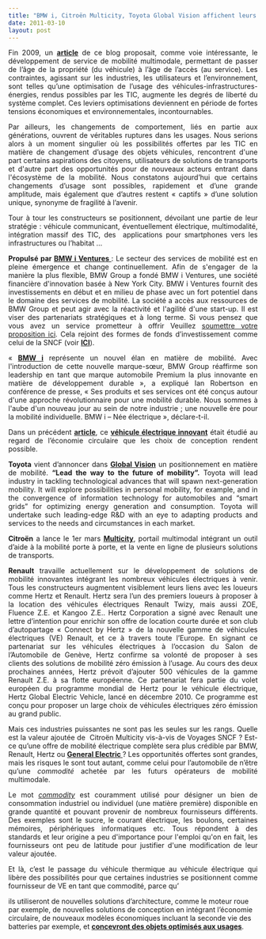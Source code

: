 ```yaml
---
title: "BMW i, Citroën Multicity, Toyota Global Vision affichent leurs ambitions dans les services de mobilité"
date: 2011-03-10
layout: post
---
```


<p style="text-align: justify">Fin 2009, un <strong><a href="/2009/11/le-passage-de-lobjet-vehicule-aux-services-de-mobilite-une-chance.html">article</a></strong> de ce blog proposait, comme voie intéressante, le développement de service de mobilité multimodale, permettant de passer de l’âge de la propriété (du véhicule) à l’âge de l’accès (au service). Les contraintes, agissant sur les industries, les utilisateurs et l’environnement, sont telles qu’une optimisation de l’usage des véhicules-infrastructures-énergies, rendus possibles par les TIC, augmente les degrés de liberté du système complet. Ces leviers optimisations deviennent en période de fortes tensions économiques et environnementales, incontournables.</p> <p style="text-align: justify">Par ailleurs, les changements de comportement, liés en partie aux générations, ouvrent de véritables ruptures dans les usages. Nous serions alors à un moment singulier où les possibilités offertes par les TIC en matière de changement d’usage des objets véhicules, rencontrent d'une part certains aspirations des citoyens, utilisateurs de solutions de transports et d'autre part des opportunités pour de nouveaux acteurs entrant dans l'écosystème de la mobilité. Nous constatons aujourd’hui que certains changements d’usage sont possibles, rapidement et d’une grande amplitude, mais également que d’autres restent « captifs » d’une solution unique, synonyme de fragilité à l’avenir. </p>  <!--more-->   <p style="text-align: justify">Tour à tour les constructeurs se positionnent, dévoilant une partie de leur stratégie : véhicule communicant, éventuellement électrique, multimodalité, intégration massif des TIC, des  applications pour smartphones vers les infrastructures ou l’habitat …</p> <p style="text-align: justify"><strong>Propulsé par <a href="http://www.bmw-i.fr/fr_fr/mobility-services/#propulse-par-bmw-i-ventures">BMW i Ventures </a></strong>: Le secteur des services de mobilité est en pleine émergence et change continuellement. Afin de s'engager de la manière la plus flexible, BMW Group a fondé BMW i Ventures, une société financière d'innovation basée à New York City. BMW i Ventures fournit des investissements en début et en milieu de phase avec un fort potentiel dans le domaine des services de mobilité. La société a accès aux ressources de BMW Group et peut agir avec la réactivité et l'agilité d'une start-up. Il est viser des partenariats stratégiques et à long terme. Si vous pensez que vous avez un service prometteur à offrir Veuillez <a href="http://www.bmw-i.fr/fr_fr/i-ventures">soumettre votre proposition ici</a>. Cela rejoint des formes de fonds d’investissement comme celui de la SNCF (voir <strong><a href="http://www.sncf.com/fr_FR/html/media/CH0001-Le-groupe/BR1134-Fonds-Ecomobilite-Partenaires/MD0005_20101223-Lire-l-article.html">ICI</a></strong>).</p> <p style="text-align: justify">« <strong><a href="http://www.bmw-i.fr/fr_fr/experience-bmw-i/">BMW i</a></strong> représente un nouvel élan en matière de mobilité. Avec l'introduction de cette nouvelle marque-sœur, BMW Group réaffirme son leadership en tant que marque automobile Premium la plus innovante en matière de développement durable », a expliqué Ian Robertson en conférence de presse, « Ses produits et ses services ont été conçus autour d'une approche révolutionnaire pour une mobilité durable. Nous sommes à l'aube d'un nouveau jour au sein de notre industrie ; une nouvelle ère pour la mobilité individuelle. BMW i – Née électrique », déclare-t-il.</p> <p style="text-align: justify">Dans un précédent <strong><a href="/2010/06/le-vehicule-electrique-le-service-et-leconomie-circulaire.html">article</a></strong>, ce <strong><a href="http://www.bmw-i.fr/fr_fr/concept/">véhicule électrique innovant</a></strong> était étudié au regard de l’économie circulaire que les choix de conception rendent possible.</p> <p style="text-align: justify"><strong>Toyota</strong> vient d’annoncer dans <strong><a href="/wp-content/uploads/sites/6/2011/03/110309_Global_Vision_release_0308_8pm_final.pdf">Global Vision</a></strong> un positionnement en matière de mobilité. <strong>“Lead the way to the future of mobility”.</strong> Toyota will lead industry in tackling technological advances that will spawn next-generation mobility. It will explore possibilities in personal mobility, for example, and in the convergence of information technology for automobiles and “smart grids” for optimizing energy generation and consumption. Toyota will undertake such leading-edge R&D with an eye to adapting products and services to the needs and circumstances in each market.</p> <p style="text-align: justify"><strong>Citroën</strong> a lance le 1er mars <strong><a href="http://www.multicity.citroen.fr/">Multicity</a></strong>, portail multimodal intégrant un outil d’aide à la mobilité porte à porte, et la vente en ligne de plusieurs solutions de transports.</p> <p style="text-align: justify"><strong>Renault</strong> travaille actuellement sur le développement de solutions de mobilité innovantes intégrant les nombreux véhicules électriques à venir. Tous les constructeurs augmentent visiblement leurs liens avec les loueurs comme Hertz et Renault. Hertz sera l’un des premiers loueurs à proposer à la location des véhicules électriques Renault Twizy, mais aussi ZOE, Fluence Z.E. et Kangoo Z.E.. Hertz Corporation a signé avec Renault une lettre d’intention pour enrichir son offre de location courte durée et son club d’autopartage « Connect by Hertz » de la nouvelle gamme de véhicules électriques (VE) Renault, et ce à travers toute l’Europe. En signant ce partenariat sur les véhicules électriques à l’occasion du Salon de l’Automobile de Genève, Hertz confirme sa volonté de proposer à ses clients des solutions de mobilité zéro émission à l’usage. Au cours des deux prochaines années, Hertz prévoit d’ajouter 500 véhicules de la gamme Renault Z.E. à sa flotte européenne. Ce partenariat fera partie du volet européen du programme mondial de Hertz pour le véhicule électrique, Hertz Global Electric Vehicle, lancé en décembre 2010. Ce programme est conçu pour proposer un large choix de véhicules électriques zéro émission au grand public.</p> <p style="text-align: justify">Mais ces industries puissantes ne sont pas les seules sur les rangs. Quelle est la valeur ajoutée de  Citroën Multicity vis-à-vis de Voyages SNCF ? Est-ce qu’une offre de mobilité électrique complète sera plus crédible par BMW, Renault, Hertz ou <strong><a href="/2010/11/general-electric-se-prepare-a-devenir-le-leader-mondial-en-matiere-de-mobilite-electrique.html">General Electric </a></strong>? Les opportunités offertes sont grandes, mais les risques le sont tout autant, comme celui pour l’automobile de n’être qu’une <em>commodité</em> achetée par les futurs opérateurs de mobilité multimodale.</p> <p style="text-align: justify">Le mot <a href="http://en.wikipedia.org/wiki/commodity" title="en:commodity"><em>commodity</em></a> est couramment utilisé pour désigner un bien de consommation industriel ou individuel (une matière première) disponible en grande quantité et pouvant provenir de nombreux fournisseurs différents. Des exemples sont le sucre, le courant électrique, les boulons, certaines mémoires, périphériques informatiques etc. Tous répondent à des standards et leur origine a peu d'importance pour l'emploi qu'on en fait, les fournisseurs ont peu de latitude pour justifier d'une modification de leur valeur ajoutée.</p> <p style="text-align: justify">Et là, c’est le passage du véhicule thermique au véhicule électrique qui libère des possibilités pour que certaines industries se positionnent comme fournisseur de VE en tant que commodité, parce qu’
ils utiliseront de nouvelles solutions d’architecture, comme le moteur roue par exemple, de nouvelles solutions de conception en intégrant l’économie circulaire, de nouveaux modèles économiques incluant la seconde vie des batteries par exemple, et <strong><a href="/2011/02/tous-les-ingredients-sont-la-pour-la-revolution-automobile.html">concevront des objets optimisés aux usages</a></strong>.</p>